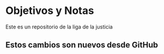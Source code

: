 # Objetivos y Notas

Este es un repositorio de la liga de la justicia

## Estos cambios son nuevos desde GitHub
